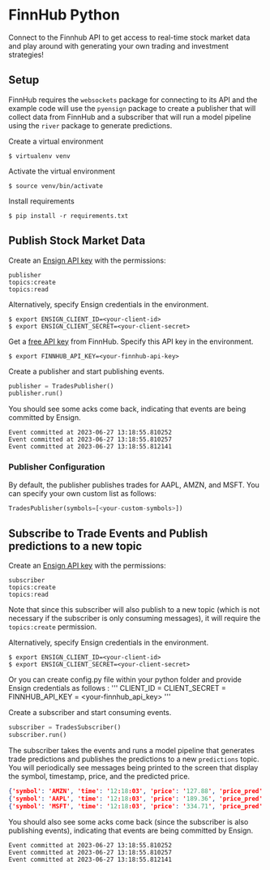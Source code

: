 # FinnHub Python

Connect to the Finnhub API to get access to real-time stock market data and play around with generating your own trading and investment strategies!

## Setup

FinnHub requires the `websockets` package for connecting to its API and the example code will use the `pyensign` package to create a publisher that will collect data from FinnHub and a subscriber that will run a model pipeline using the `river` package to generate predictions.  

Create a virtual environment

```
$ virtualenv venv
```

Activate the virtual environment

```
$ source venv/bin/activate
```

Install requirements

```
$ pip install -r requirements.txt
```

## Publish Stock Market Data

Create an [Ensign API key](https://rotational.app) with the permissions:

```
publisher
topics:create
topics:read
```

Alternatively, specify Ensign credentials in the environment.
```
$ export ENSIGN_CLIENT_ID=<your-client-id>
$ export ENSIGN_CLIENT_SECRET=<your-client-secret>
```

Get a [free API key](https://finnhub.io/dashboard) from FinnHub. Specify this API key in the environment.

```
$ export FINNHUB_API_KEY=<your-finnhub-api-key>
```

Create a publisher and start publishing events.

```python
publisher = TradesPublisher()
publisher.run()
```

You should see some acks come back, indicating that events are being committed by Ensign.

```
Event committed at 2023-06-27 13:18:55.810252
Event committed at 2023-06-27 13:18:55.810257
Event committed at 2023-06-27 13:18:55.812141
```

### Publisher Configuration

By default, the publisher publishes trades for AAPL, AMZN, and MSFT.  You can specify your own custom list as follows:

```python
TradesPublisher(symbols=[<your-custom-symbols>])
```

## Subscribe to Trade Events and Publish predictions to a new topic

Create an [Ensign API key](https://rotational.app) with the permissions:

```
subscriber
topics:create
topics:read
```

Note that since this subscriber will also publish to a new topic (which is not necessary if the subscriber is only consuming messages), it will require the `topics:create` permission.

Alternatively, specify Ensign credentials in the environment.
```
$ export ENSIGN_CLIENT_ID=<your-client-id>
$ export ENSIGN_CLIENT_SECRET=<your-client-secret>
```

Or you can create config.py file within your python folder and provide Ensign credentials as follows :
'''
CLIENT_ID = <your-client-id>
CLIENT_SECRET = <your-client-secret> 
FINNHUB_API_KEY = <your-finnhub_api_key>
'''

Create a subscriber and start consuming events.

```python
subscriber = TradesSubscriber()
subscriber.run()
```

The subscriber takes the events and runs a model pipeline that generates trade predictions and publishes the predictions to a new `predictions` topic. You will periodically see messages being printed to the screen that display the symbol, timestamp, price, and the predicted price.

```json
{'symbol': 'AMZN', 'time': '12:18:03', 'price': '127.88', 'price_pred': '183.5796'}
{'symbol': 'AAPL', 'time': '12:18:03', 'price': '189.36', 'price_pred': '181.8145'}
{'symbol': 'MSFT', 'time': '12:18:03', 'price': '334.71', 'price_pred': '180.2801'}
```

You should also see some acks come back (since the subscriber is also publishing events), indicating that events are being committed by Ensign.

```
Event committed at 2023-06-27 13:18:55.810252
Event committed at 2023-06-27 13:18:55.810257
Event committed at 2023-06-27 13:18:55.812141
```